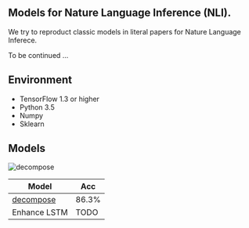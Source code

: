 ## Models for Nature Language Inference (NLI).

We try to reproduct classic models in literal papers for Nature Language Inferece. 

To be continued ...

## Environment
- TensorFlow 1.3 or higher
- Python 3.5
- Numpy
- Sklearn

## Models

![decompose](https://user-images.githubusercontent.com/18669534/38763448-93d25bc8-3fce-11e8-9851-7ded7a1e0334.png)


Model |          Acc
------------ | -------------
[decompose](http://www.aclweb.org/anthology/D16-1244)| 86.3%
Enhance LSTM | TODO
